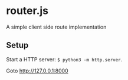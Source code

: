 # router.js

A simple client side route implementation

## Setup

Start a HTTP server: `$ python3 -m http.server`.

Goto http://127.0.0.1:8000
